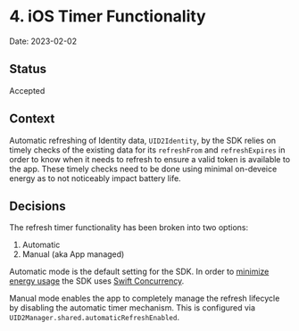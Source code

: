 # 4. iOS Timer Functionality

Date: 2023-02-02

## Status

Accepted

## Context

Automatic refreshing of Identity data, `UID2Identity`, by the SDK relies on timely checks of the existing data for its `refreshFrom` and `refreshExpires` in order to know when it needs to refresh to ensure a valid token is available to the app.  These timely checks need to be done using minimal on-deveice energy as to not noticeably impact battery life.

## Decisions

The refresh timer functionality has been broken into two options:

1. Automatic
2. Manual (aka App managed)

Automatic mode is the default setting for the SDK.  In order to [minimize energy usage](https://developer.apple.com/library/archive/documentation/Performance/Conceptual/EnergyGuide-iOS/MinimizeTimerUse.html) the SDK uses [Swift Concurrency](https://developer.apple.com/documentation/swift/concurrency).

Manual mode enables the app to completely manage the refresh lifecycle by disabling the automatic timer mechanism.  This is configured via `UID2Manager.shared.automaticRefreshEnabled`.
